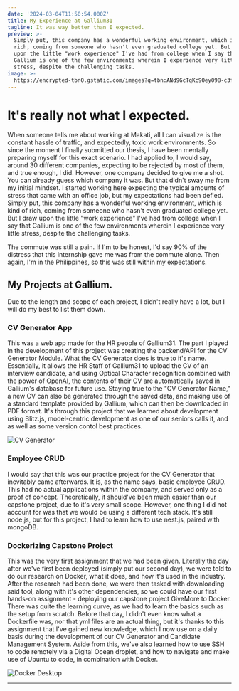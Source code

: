 ```yaml
---
date: '2024-03-04T11:50:54.000Z'
title: My Experience at Gallium31
tagline: It was way better than I expected.
preview: >-
  Simply put, this company has a wonderful working environment, which is kind of
  rich, coming from someone who hasn't even graduated college yet. But I draw
  upon the little "work experience" I've had from college when I say that
  Gallium is one of the few environments wherein I experience very little
  stress, despite the challenging tasks.
image: >-
  https://encrypted-tbn0.gstatic.com/images?q=tbn:ANd9GcTqKc9Oey098-c3fDQKd1s3-VcMViUtsOIthitYpbve&s
---
```


# It's really not what I expected.

When someone tells me about working at Makati, all I can visualize is the constant hassle of traffic, and expectedly, toxic work environments. So since the moment I finally submitted our thesis, I have been mentally preparing myself for this exact scenario. I had applied to, I would say, around 30 different companies, expecting to be rejected by most of them, and true enough, I did. However, one company decided to give me a shot. You can already guess which company it was. But that didn't sway me from my initial mindset. I started working here expecting the typical amounts of stress that came with an office job, but my expectations had been defied. Simply put, this company has a wonderful working environment, which is kind of rich, coming from someone who hasn't even graduated college yet. But I draw upon the little "work experience" I've had from college when I say that Gallium is one of the few environments wherein I experience very little stress, despite the challenging tasks. 

The commute was still a pain. If I'm to be honest, I'd say 90% of the distress that this internship gave me was from the commute alone. Then again, I'm in the Philippines, so this was still within my expectations.

## My Projects at Gallium.

Due to the length and scope of each project, I didn't really have a lot, but I will do my best to list them down.

### CV Generator App

This was a web app made for the HR people of Gallium31. The part I played in the development of this project was creating the backend/API for the CV Generator Module. What the CV Generator does is true to it's name. Essentially, it allows the HR Staff of Gallium31 to upload the CV of an interview candidate, and using Optical Character recognition combined with the power of OpenAI, the contents of their CV are automatically saved in Gallium's database for future use. Staying true to the "CV Generator Name,"  a new CV can also be generated through the saved data, and making use of a standard template provided by Gallium, which can then be downloaded in PDF format. It's through this project that we learned about development using Blitz.js, model-centric development as one of our seniors calls it, and as well as some version contol best practices.

![CV Generator](https://i.ibb.co/dWfpFVK/Screenshot-2024-04-10-150551.jpg)

### Employee CRUD

I would say that this was our practice project for the CV Generator that inevitably came afterwards. It is, as the name says, basic employee CRUD. This had no actual applications within the company, and served only as a proof of concept. Theoretically, it should've been much easier than our capstone project, due to it's very small scope. However, one thing I did not account for was that we would be using a different tech stack. It's still node.js, but for this project, I had to learn how to use nest.js, paired with mongoDB.

### Dockerizing Capstone Project

This was the very first assignment that we had been given. Literally the day after we've first been deployed (simply put our second day), we were told to do our research on Docker, what it does, and how it's used in the industry. After the research had been done, we were then tasked with downloading said tool, along with it's other dependencies, so we could have our first hands-on assignment - deploying our capstone project GiveMore to Docker. There was quite the learning curve, as we had to learn the basics such as the setup from scratch. Before that day, I didn't even know what a Dockerfile was, nor that yml files are an actual thing, but it's thanks to this assignment that I've gained new knowledge, which I now use on a daily basis during the development of our CV Generator and Candidate Management System. Aside from this, we've also learned how to use SSH to code remotely via a Digital Ocean droplet, and how to navigate and make use of Ubuntu to code, in combination with Docker.

![Docker Desktop](https://techcommunity.microsoft.com/t5/image/serverpage/image-id/481444iB47241D48BD5581C/image-size/large?v=v2&px=999)

---
